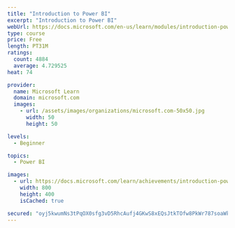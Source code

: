 ```yaml
---
title: "Introduction to Power BI"
excerpt: "Introduction to Power BI"
webUrl: https://docs.microsoft.com/en-us/learn/modules/introduction-power-bi/
type: course
price: Free
length: PT31M
ratings:
  count: 4884
  average: 4.729525
heat: 74

provider:
  name: Microsoft Learn
  domain: microsoft.com
  images:
    - url: /assets/images/organizations/microsoft.com-50x50.jpg
      width: 50
      height: 50

levels:
  - Beginner

topics:
  - Power BI

images:
  - url: https://docs.microsoft.com/learn/achievements/introduction-power-bi-social.png
    width: 800
    height: 400
    isCached: true

secured: "oyj5kwumNs3tPqOX0sfg3vD5RhcAufj4GKwS8xEQsJtkTOfw8PkWr787soaWk7ZpAiNiSmhZ/IdkZPLEd346Y78Tr7mbt8FDXY6hYXX6yU1bPK4j9kRFdbdsWyzRibepuK2DJJIIV8oLcdjhKm5fEgJWhc4gGwe5azB1Hr2ZdwCKcaYI8r23uyafE56fdEz8O1gnHJePI6H1Be3ADw5nvmy2lHaskHnxtCnEi87jZt+jq5RZ0J5vJ5nwl7llmbaFEQ3u2xe23Z0i3v7K3XSo44Uamidj+uyElIv3DukNf5y5FC7sTJWwaymoGYbJuCe7pcJjOco7XChCjxZDr8TJIxRposejrQ/kIhC4KUGOiq8w3RhOQkwyQqR/R2DSFp81lr1EeGrMJsoSNQLDM0kBFrEIlwGf0Xkp/hezsRAW3Os=;9pO4hcnhcsHLGfcFDBXAEw=="
---
```


